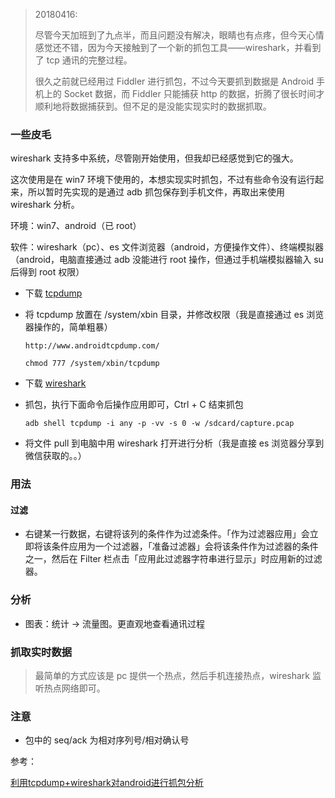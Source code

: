 > 20180416:
>
> 尽管今天加班到了九点半，而且问题没有解决，眼睛也有点疼，但今天心情感觉还不错，因为今天接触到了一个新的抓包工具——wireshark，并看到了 tcp 通讯的完整过程。
>
> 很久之前就已经用过 Fiddler 进行抓包，不过今天要抓到数据是 Android 手机上的 Socket 数据，而 Fiddler 只能捕获 http 的数据，折腾了很长时间才顺利地将数据捕获到。但不足的是没能实现实时的数据抓取。



### 一些皮毛

wireshark 支持多中系统，尽管刚开始使用，但我却已经感觉到它的强大。

这次使用是在 win7 环境下使用的，本想实现实时抓包，不过有些命令没有运行起来，所以暂时先实现的是通过 adb 抓包保存到手机文件，再取出来使用 wireshark 分析。

环境：win7、android（已 root）

软件：wireshark（pc）、es 文件浏览器（android，方便操作文件）、终端模拟器（android，电脑直接通过 adb 没能进行 root 操作，但通过手机端模拟器输入 su 后得到 root 权限）

+ 下载 [tcpdump](http://www.androidtcpdump.com/)

+ 将 tcpdump 放置在 /system/xbin 目录，并修改权限（我是直接通过 es 浏览器操作的，简单粗暴）

  `http://www.androidtcpdump.com/`

  `chmod 777 /system/xbin/tcpdump`

+ 下载 [wireshark](https://www.wireshark.org/#download)

+ 抓包，执行下面命令后操作应用即可，Ctrl + C 结束抓包

  `adb shell tcpdump -i any -p -vv -s 0 -w /sdcard/capture.pcap`

+ 将文件 pull 到电脑中用 wireshark 打开进行分析（我是直接 es 浏览器分享到微信获取的。。）



### 用法

#### 过滤

+ 右键某一行数据，右键将该列的条件作为过滤条件。「作为过滤器应用」会立即将该条件应用为一个过滤器，「准备过滤器」会将该条件作为过滤器的条件之一，然后在 Filter 栏点击「应用此过滤器字符串进行显示」时应用新的过滤器。



### 分析

+ 图表：统计 -> 流量图。更直观地查看通讯过程

### 抓取实时数据

> 最简单的方式应该是 pc 提供一个热点，然后手机连接热点，wireshark 监听热点网络即可。



### 注意

+ 包中的 seq/ack 为相对序列号/相对确认号

参考：

[利用tcpdump+wireshark对android进行抓包分析](https://blog.csdn.net/shan987/article/details/47667073)